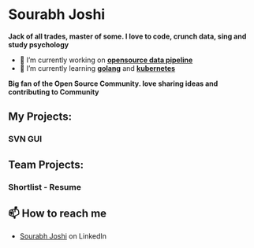 # Sourabh Joshi

**Jack of all trades, master of some. I love to code, crunch data, sing and study psychology**

- 🔭 I’m currently working on **[opensource data pipeline](https://github.com/dataexpertz-blr/os-etl-piepline)**
- 🌱 I’m currently learning **[golang](https://github.com/golang/go)** and **[kubernetes](https://kubernetes.io/)**

**Big fan of the Open Source Community. love sharing ideas and contributing to Community**

## My Projects:
### SVN GUI

## Team Projects:
### Shortlist - Resume

## 📫 How to reach me
- [Sourabh Joshi](https://www.linkedin.com/in/dataengineersourabh/) on LinkedIn
